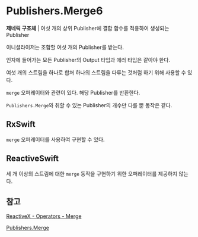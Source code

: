 # Publishers.Merge6

**제네릭 구조체** | 여섯 개의 상위 Publisher에 결합 함수를 적용하여 생성되는 Publisher

이니셜라이저는 조합할 여섯 개의 Publisher를 받는다.

인자에 들어가는 모든 Publisher의 Output 타입과 에러 타입은 같아야 한다.

여섯 개의 스트림을 하나로 합쳐 하나의 스트림을 다루는 것처럼 하기 위해 사용할 수 있다.

`merge` 오퍼레이터와 관련이 있다. 해당 Publisher를 반환한다.

`Publishers.Merge`와 취할 수 있는 Publisher의 개수만 다를 뿐 동작은 같다.

## RxSwift

`merge` 오퍼레이터를 사용하여 구현할 수 있다.

## ReactiveSwift

세 개 이상의 스트림에 대한 `merge` 동작을 구현하기 위한 오퍼레이터를 제공하지 않는다.

## 참고

[ReactiveX - Operators - Merge](http://reactivex.io/documentation/operators/merge.html)

[Publishers.Merge](./Merge.md)